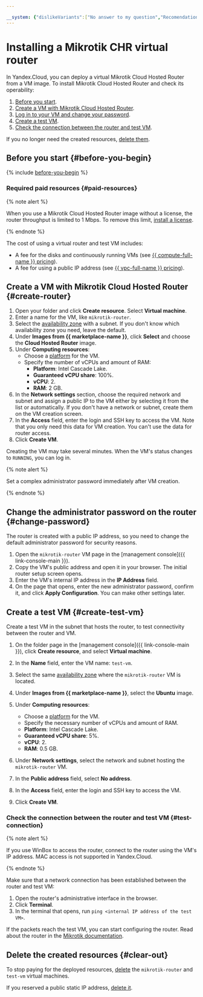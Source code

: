 ```yaml
---

__system: {"dislikeVariants":["No answer to my question","Recomendations didn't help","The content doesn't match title","Other"]}
---
```

# Installing a Mikrotik CHR virtual router

In Yandex.Cloud, you can deploy a virtual Mikrotik Cloud Hosted Router from a VM image. To install Mikrotik Cloud Hosted Router and check its operability:

1. [Before you start](#before-you-begin).
1. [Create a VM with Mikrotik Cloud Hosted Router](#create-router).
1. [Log in to your VM and change your password](#change-password).
1. [Create a test VM](#create-test-vm).
1. [Check the connection between the router and test VM](#test-connection).

If you no longer need the created resources, [delete them](#clear-out).

## Before you start {#before-you-begin}

{% include [before-you-begin](../_solutions_includes/before-you-begin.md) %}

### Required paid resources {#paid-resources}

{% note alert %}

When you use a Mikrotik Cloud Hosted Router image without a license, the router throughput is limited to 1 Mbps. To remove this limit, [install a license](https://wiki.mikrotik.com/wiki/Manual:CHR#CHR_Licensing).

{% endnote %}

The cost of using a virtual router and test VM includes:

* A fee for the disks and continuously running VMs (see [{{ compute-full-name }} pricing](../../compute/pricing.md)).
* A fee for using a public IP address (see [{{ vpc-full-name }} pricing](../../vpc/pricing.md)).

## Create a VM with Mikrotik Cloud Hosted Router {#create-router}

1. Open your folder and click **Create resource**. Select **Virtual machine**.
1. Enter a name for the VM, like `mikrotik-router`.
1. Select the [availability zone](../../overview/concepts/geo-scope.md) with a subnet. If you don't know which availability zone you need, leave the default.
1. Under **Images from {{ marketplace-name }}**, click **Select** and choose the **Cloud Hosted Router** image.
1. Under **Computing resources**:
    - Choose a [platform](../../compute/concepts/vm-platforms.md) for the VM.
    - Specify the number of vCPUs and amount of RAM:
      * **Platform**: Intel Cascade Lake.
      * **Guaranteed vCPU share**: 100%.
      * **vCPU**: 2.
      * **RAM**: 2 GB.
1. In the **Network settings** section, choose the required network and subnet and assign a public IP to the VM either by selecting it from the list or automatically. If you don't have a network or subnet, create them on the VM creation screen.
1. In the **Access** field, enter the login and SSH key to access the VM. Note that you only need this data for VM creation. You can't use the data for router access.
1. Click **Create VM**.

Creating the VM may take several minutes. When the VM's status changes to `RUNNING`, you can log in.

{% note alert %}

Set a complex administrator password immediately after VM creation.

{% endnote %}

## Change the administrator password on the router {#change-password}

The router is created with a public IP address, so you need to change the default administrator password for security reasons.

1. Open the `mikrotik-router` VM page in the [management console]({{ link-console-main }}).
1. Copy the VM's public address and open it in your browser. The initial router setup screen opens.
1. Enter the VM's internal IP address in the **IP Address** field.
1. On the page that opens, enter the new administrator password, confirm it, and click **Apply Configuration**. You can make other settings later.

## Create a test VM {#create-test-vm}

Create a test VM in the subnet that hosts the router, to test connectivity between the router and VM.

1. On the folder page in the [management console]({{ link-console-main }}), click **Create resource**, and select **Virtual machine**.

1. In the **Name** field, enter the VM name: `test-vm`.

1. Select the same [availability zone](../../overview/concepts/geo-scope.md) where the `mikrotik-router` VM is located.

1. Under **Images from {{ marketplace-name }}**, select the **Ubuntu** image.

1. Under **Computing resources**:
    - Choose a [platform](../../compute/concepts/vm-platforms.md) for the VM.
    - Specify the necessary number of vCPUs and amount of RAM.
     * **Platform**: Intel Cascade Lake.
     * **Guaranteed vCPU share**: 5%.
     * **vCPU**: 2.
     * **RAM**: 0.5 GB.

1. Under **Network settings**, select the network and subnet hosting the `mikrotik-router` VM.

1. In the **Public address** field, select **No address**.

1. In the **Access** field, enter the login and SSH key to access the VM.

1. Click **Create VM**.

### Check the connection between the router and test VM {#test-connection}

{% note alert %}

If you use WinBox to access the router, connect to the router using the VM's IP address. MAC access is not supported in Yandex.Cloud.

{% endnote %}

Make sure that a network connection has been established between the router and test VM:

1. Open the router's administrative interface in the browser.
1. Click **Terminal**.
1. In the terminal that opens, run `ping <internal IP address of the test VM>`.

If the packets reach the test VM, you can start configuring the router. Read about the router in the [Mikrotik documentation](https://wiki.mikrotik.com/wiki/Main_Page).

## Delete the created resources {#clear-out}

To stop paying for the deployed resources, [delete](../../compute/operations/vm-control/vm-delete.md) the `mikrotik-router` and `test-vm` virtual machines.

If you reserved a public static IP address, [delete it](../../vpc/operations/address-delete.md).

